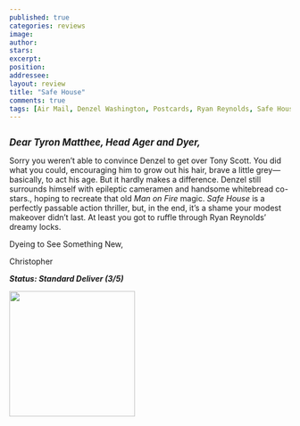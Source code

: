 ```yaml
---
published: true
categories: reviews
image:
author: 
stars: 
excerpt: 
position: 
addressee: 
layout: review
title: "Safe House"
comments: true
tags: [Air Mail, Denzel Washington, Postcards, Ryan Reynolds, Safe House, Tony Scott]
---
```

<div><p><span class="full-image-block ssNonEditable"><span><img src="http://static.squarespace.com/static/5005f6bcc4aa41161b33e89e/5329cf1fe4b07c068ebf74de/5329cf1fe4b07c068ebf7508/1336619615463/safehouse.jpg" alt="" /></span></span></p>
<p><strong><span style="font-size:120%;"><em><strong>Dear Tyron Matthee,</strong> Head Ager and Dyer,</em></span></strong></p>
<p>Sorry you weren&rsquo;t able to convince Denzel to get over Tony Scott. You did what you could, encouraging him to grow out his hair, brave a little grey&mdash;basically, to act his age. But it hardly makes a difference. Denzel still surrounds himself with epileptic cameramen and handsome whitebread co-stars., hoping to recreate that old <em>Man on Fire</em> magic.  <em>Safe House</em> is a perfectly passable action thriller, but, in the end, it&rsquo;s a shame your modest makeover didn&rsquo;t last. At least you got to ruffle through Ryan Reynolds&rsquo; dreamy locks.</p>
<p>Dyeing to See Something New,</p>
<p>Christopher</p>
<p><em><strong>Status: Standard Deliver (3/5)</strong></em></p>
<p><em><strong><span class="full-image-block ssNonEditable"><span><a href="http://www.zip.ca/Browse/Title.aspx?f=titleId%28203936%29"><img style="width:225px;" src="http://static.squarespace.com/static/5005f6bcc4aa41161b33e89e/5329cf1fe4b07c068ebf74de/5329cf20e4b07c068ebf7d8a/1343245704065/Rent-it-on-Zip.png" alt="" /></a></span></span><br /></strong></em></p></div>
